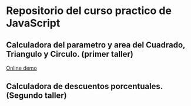# Repositorio del curso practico de JavaScript

## Calculadora del parametro y area del Cuadrado, Triangulo y Circulo. (primer taller)

[Online demo](https://baltazarandersson.github.io/curso-practico-js/figuras.html)

## Calculadora de descuentos porcentuales. (Segundo taller)
